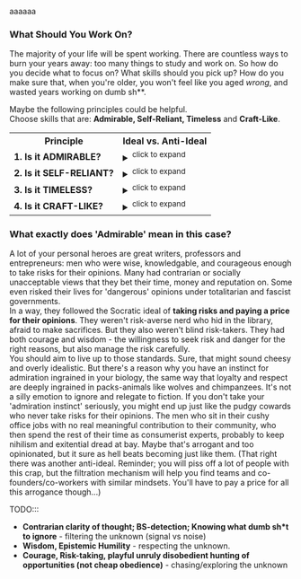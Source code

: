 aaaaaa

### What Should You Work On?

The majority of your life will be spent working. There are countless ways to burn your years away: too many things to study and work on. So how do you decide what to focus on? What skills should you pick up? How do you make sure that, when you're older, you won't feel like you aged *wrong*, and wasted years working on dumb sh**.

Maybe the following principles could be helpful. <br>
Choose skills that are: **Admirable, Self-Reliant, Timeless** and **Craft-Like**.



<table style="width:140%">
  <tr>
    <th>Principle</th>
    <th>Ideal vs. Anti-Ideal</th>
  </tr>
  <tr>
    <td><b>1. Is it ADMIRABLE?</b></td>
    <td> <details><summary><sup>click to expand</sup></summary>
      <b> Ideal: </b> Follow your emotions. Is it respectable and meaningful to you? Does it help you be a bit more like your heroes? Does it excite you? Then yes - go for it. 'Inspiration is perishable', so maybe put everything else aside and focus 100% on this. You are more productive when there is emotional intensity behind your work, and what you learn stays with you.
      <br>
      <b> Anti-Ideal: </b> Or is it the opposite? Are you bored? Fighting procrastination and 'working hard' like a domesticated lapdog? Maybe you tell yourself that you're being 'disciplined' and you 'work hard', but really you're just too scared to disobediently pursue your own interests. Procrastination might be your body's warning signal: you're rotting your soul and your self-respect if you keep working on this for too long. 
      <br> 
      </details>
    </td>
  </tr>
  <tr>
    <td><b>2. Is it SELF-RELIANT? </b></td>
    <td><details><summary><sup>click to expand</sup></summary>
      <b> Ideal: </b>Is it independent and self-reliant? Can you create value and wealth in entrepreneurial ventures with small teams? ('front office', close-to-the-money, revenue-generating?). Will it help you take risks in the open market? 
      <br>
      <b> Anti-Ideal: </b>Or is it a heavily dependent, specialised skill that's useless outside of large corporations? Will it make you fragile and dependent on corporate 'performance' reviews, your manager's opinion, and the whims of the geniuses working in HR departments? Is it a skill that only pays if you offer your obedience to a bigcorp?  
      <br> 
      </details>
    </td>
  </tr>
  <tr>
    <td><b>3. Is it TIMELESS?</b></td>
    <td><details><summary><sup>click to expand</sup></summary>
      <b> Ideal: </b> Can you compound your knowledge and understanding of the field over decades? Can you pick up real 'wisdom' and experience in the field? Does it have timeless principles that you can apply 20 years into the future?
      <br>
      <b> Anti-Ideal: </b>Or are you learning something that'll be useless in 10 years time? Is it just a dumb fad that you'll eventually forget?
      <br> 
      </details>
    </td>
  </tr>
  <tr>
    <td><b>4. Is it CRAFT-LIKE?</b></td>
    <td><details><summary><sup>click to expand</sup></summary>
      <b> Ideal: </b> Are there noticeable skill-gaps between the best and the mediocre? Is there elegance and simplicity in high-quality work? Can you master the craft so that you're better than the competition? Will it reward creativity, skill or contrarian thinking? 
      <br>
      <b> Anti-Ideal: </b>Or is the work mostly the same, regardless of who does it? Are you able to teach a 'Gender Studies & Post-Colonial Poetry MSc' grad how to master it in less than 12 months? (or a STEM graduate, in under 6 months?)
      <br> 
      </details>
    </td>
  </tr>
</table>


### What exactly does 'Admirable' mean in this case? 
A lot of your personal heroes are great writers, professors and entrepreneurs: men who were wise, knowledgable, and courageous enough to take risks for their opinions. Many had contrarian or socially unacceptable views that they bet their time, money and reputation on. Some even risked their lives for 'dangerous' opinions under totalitarian and fascist governments. 
<br>
In a way, they followed the Socratic ideal of <b>taking risks and paying a price for their opinions</b>. They weren't risk-averse nerd who hid in the library, afraid to make sacrifices. But they also weren't blind risk-takers. They had both courage and wisdom - the willingness to seek risk and danger for the right reasons, but also manage the risk carefully. 
<br>
You should aim to live up to those standards. Sure, that might sound cheesy and overly idealistic. But there's a reason why you have an instinct for admiration ingrained in your biology, the same way that loyalty and respect are deeply ingrained in packs-animals like wolves and chimpanzees. It's not a silly emotion to ignore and relegate to fiction. If you don't take your 'admiration instinct' seriously, you might end up just like the pudgy cowards who never take risks for their opinions. The men who sit in their cushy office jobs with no real meaningful contribution to their community, who then spend the rest of their time as consumerist experts, probably to keep nihilism and exitential dread at bay. Maybe that's arrogant and too opinionated, but it sure as hell beats becoming just like them. (That right there was another anti-ideal. Reminder; you will piss off a lot of people with this crap, but the filtration mechanism will help you find teams and co-founders/co-workers with similar mindsets. You'll have to pay a price for all this arrogance though...)
<br>

TODO:::

* **Contrarian clarity of thought; BS-detection; Knowing what dumb sh\*t to ignore** - filtering the unknown (signal vs noise)
* **Wisdom, Epistemic Humility** - respecting the unknown.
* **Courage, Risk-taking, playful unruly disobedient hunting of opportunities (not cheap obedience)** -  chasing/exploring the unknown



